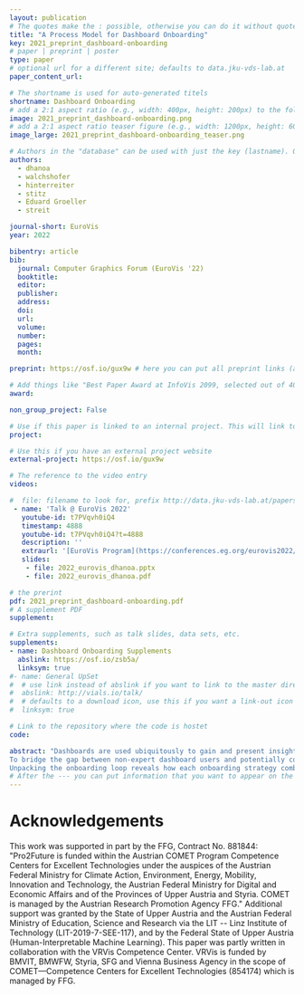 ```yaml
---
layout: publication
# The quotes make the : possible, otherwise you can do it without quotes
title: "A Process Model for Dashboard Onboarding"
key: 2021_preprint_dashboard-onboarding
# paper | preprint | poster
type: paper
# optional url for a different site; defaults to data.jku-vds-lab.at
paper_content_url:

# The shortname is used for auto-generated titels
shortname: Dashboard Onboarding
# add a 2:1 aspect ratio (e.g., width: 400px, height: 200px) to the folder /assets/images/papers/
image: 2021_preprint_dashboard-onboarding.png
# add a 2:1 aspect ratio teaser figure (e.g., width: 1200px, height: 600px) to the folder /assets/images/papers/
image_large: 2021_preprint_dashboard-onboarding_teaser.png

# Authors in the "database" can be used with just the key (lastname). Others can be written properly.
authors:
  - dhanoa
  - walchshofer
  - hinterreiter
  - stitz
  - Eduard Groeller
  - streit

journal-short: EuroVis
year: 2022

bibentry: article
bib:
  journal: Computer Graphics Forum (EuroVis '22)
  booktitle:
  editor:
  publisher:
  address:
  doi:
  url:
  volume:
  number:
  pages:
  month:

preprint: https://osf.io/gux9w # here you can put all preprint links (arxiv.org, osf.io,...)

# Add things like "Best Paper Award at InfoVis 2099, selected out of 4000 submissions"
award:

non_group_project: False

# Use if this paper is linked to an internal project. This will link to the project site
project:

# Use this if you have an external project website
external-project: https://osf.io/gux9w

# The reference to the video entry
videos:

#  file: filename to look for, prefix http://data.jku-vds-lab.at/papers/
 - name: 'Talk @ EuroVis 2022'
   youtube-id: t7PVqvh0iQ4
   timestamp: 4888
   youtube-id: t7PVqvh0iQ4?t=4888
   description: ''
   extraurl: '[EuroVis Program](https://conferences.eg.org/eurovis2022/program/)'
   slides:
    - file: 2022_eurovis_dhanoa.pptx
    - file: 2022_eurovis_dhanoa.pdf

# the prerint
pdf: 2021_preprint_dashboard-onboarding.pdf
# A supplement PDF
supplement:

# Extra supplements, such as talk slides, data sets, etc.
supplements:
- name: Dashboard Onboarding Supplements
  abslink: https://osf.io/zsb5a/
  linksym: true
#- name: General UpSet
#  # use link instead of abslink if you want to link to the master directory
#  abslink: http://vials.io/talk/
#  # defaults to a download icon, use this if you want a link-out icon
#  linksym: true

# Link to the repository where the code is hostet
code:

abstract: "Dashboards are used ubiquitously to gain and present insights into data by means of interactive visualizations.
To bridge the gap between non-expert dashboard users and potentially complex datasets and/or visualizations, a variety of onboarding strategies are employed, including videos, narration, and interactive tutorials. We propose a process model for dashboard onboarding which formalizes and unifies such diverse onboarding strategies. Our model introduces the onboarding loop alongside the dashboard usage loop.
Unpacking the onboarding loop reveals how each onboarding strategy combines selected building blocks of the dashboard with an onboarding narrative. Specific means are applied to this narration sequence for onboarding, which results in onboarding artifacts that are presented to the user via an interface. We concretize these concepts by showing how our process model can be used to describe a selection of real-world onboarding examples. Finally, we discuss how our model can serve as an actionable blueprint for developing new onboarding systems."
# After the --- you can put information that you want to appear on the website using markdown formatting or HTML. A good example are acknowledgements, extra references, an erratum, etc.
---
```


# Acknowledgements

This work was supported in part by the FFG, Contract No. 881844: "Pro2Future is funded within the Austrian COMET Program Competence Centers for Excellent Technologies under the auspices of the Austrian Federal Ministry for Climate Action, Environment, Energy, Mobility, Innovation and Technology, the Austrian Federal Ministry for Digital and Economic Affairs and of the Provinces of Upper Austria and Styria. COMET is managed by the Austrian Research Promotion Agency FFG."
Additional support was granted by the State of Upper Austria and the Austrian Federal Ministry of Education, Science and Research via the LIT -- Linz Institute of Technology (LIT-2019-7-SEE-117), and by the Federal State of Upper Austria (Human-Interpretable Machine Learning).
This paper was partly written in collaboration with the VRVis Competence Center. VRVis is funded by BMVIT, BMWFW, Styria, SFG and Vienna Business Agency in the scope of COMET—Competence Centers for Excellent Technologies (854174) which is managed by FFG.
